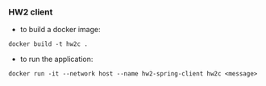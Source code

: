 ### HW2 client
- to build a docker image:
```
docker build -t hw2c .
```
- to run the application:
```
docker run -it --network host --name hw2-spring-client hw2c <message>
```
